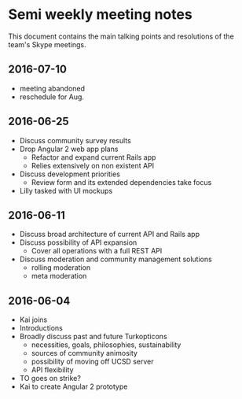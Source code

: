 # Semi weekly meeting notes

This document contains the main talking points and resolutions of the team's Skype meetings.

## 2016-07-10

- meeting abandoned
- reschedule for Aug.

## 2016-06-25

- Discuss community survey results
- Drop Angular 2 web app plans
  - Refactor and expand current Rails app
  - Relies extensively on non existent API
- Discuss development priorities
  - Review form and its extended dependencies take focus
- Lilly tasked with UI mockups

## 2016-06-11

- Discuss broad architecture of current API and Rails app
- Discuss possibility of API expansion
  - Cover all operations with a full REST API
- Discuss moderation and community management solutions
  - rolling moderation
  - meta moderation

## 2016-06-04

- Kai joins
- Introductions
- Broadly discuss past and future Turkopticons
  - necessities, goals, philosophies, sustainability
  - sources of community animosity
  - possibility of moving off UCSD server
  - API flexibility
- TO goes on strike?
- Kai to create Angular 2 prototype
